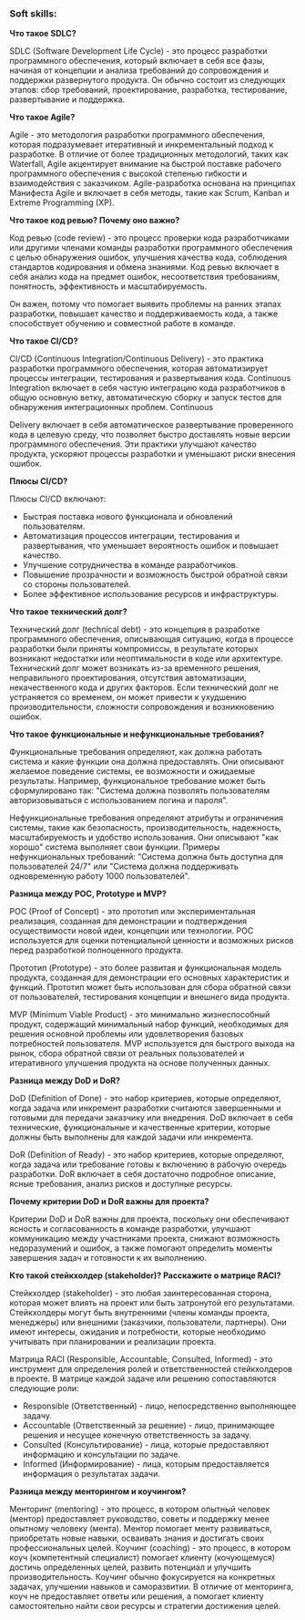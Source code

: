 <h3>
  <span>Soft skills:</span>
</h3>

**Что такое SDLC?**

SDLC (Software Development Life Cycle) - это процесс разработки программного обеспечения, который включает в себя все фазы, начиная от концепции и анализа требований до сопровождения и поддержки развернутого продукта. Он обычно состоит из следующих этапов: сбор требований, проектирование, разработка, тестирование, развертывание и поддержка.

**Что такое Agile?**

Agile - это методология разработки программного обеспечения, которая подразумевает итеративный и инкрементальный подход к разработке. В отличие от более традиционных методологий, таких как Waterfall, Agile акцентирует внимание на быстрой поставке рабочего программного обеспечения с высокой степенью гибкости и взаимодействия с заказчиком. Agile-разработка основана на принципах Манифеста Agile и включает в себя методы, такие как Scrum, Kanban и Extreme Programming (XP).

**Что такое код ревью? Почему оно важно?**

Код ревью (code review) - это процесс проверки кода разработчиками или другими членами команды разработки программного обеспечения с целью обнаружения ошибок, улучшения качества кода, соблюдения стандартов кодирования и обмена знаниями. Код ревью включает в себя анализ кода на предмет ошибок, несоответствия требованиям, понятность, эффективность и масштабируемость.

Он важен, потому что помогает выявить проблемы на ранних этапах разработки, повышает качество и поддерживаемость кода, а также способствует обучению и совместной работе в команде.

**Что такое CI/CD?**

CI/CD (Continuous Integration/Continuous Delivery) - это практика разработки программного обеспечения, которая автоматизирует процессы интеграции, тестирования и развертывания кода. Continuous Integration включает в себя частую интеграцию кода разработчиков в общую основную ветку, автоматическую сборку и запуск тестов для обнаружения интеграционных проблем. Continuous 

Delivery включает в себя автоматическое развертывание проверенного кода в целевую среду, что позволяет быстро доставлять новые версии программного обеспечения. Эти практики улучшают качество продукта, ускоряют процессы разработки и уменьшают риски внесения ошибок.

**Плюсы CI/CD?**

Плюсы CI/CD включают:

- Быстрая поставка нового функционала и обновлений пользователям.
- Автоматизация процессов интеграции, тестирования и развертывания, что уменьшает вероятность ошибок и повышает качество.
- Улучшение сотрудничества в команде разработчиков.
- Повышение прозрачности и возможность быстрой обратной связи со стороны пользователей.
- Более эффективное использование ресурсов и инфраструктуры.

**Что такое технический долг?**

Технический долг (technical debt) - это концепция в разработке программного обеспечения, описывающая ситуацию, когда в процессе разработки были приняты компромиссы, в результате которых возникают недостатки или неоптимальности в коде или архитектуре. Технический долг может возникать из-за временного решения, неправильного проектирования, отсутствия автоматизации, некачественного кода и других факторов. Если технический долг не устраняется со временем, он может привести к ухудшению производительности, сложности сопровождения и возникновению ошибок.

**Что такое функциональные и нефункциональные требования?**

Функциональные требования определяют, как должна работать система и какие функции она должна предоставлять. Они описывают желаемое поведение системы, ее возможности и ожидаемые результаты. Например, функциональное требование может быть сформулировано так: "Система должна позволять пользователям авторизовываться с использованием логина и пароля".

Нефункциональные требования определяют атрибуты и ограничения системы, такие как безопасность, производительность, надежность, масштабируемость и удобство использования. Они описывают "как хорошо" система выполняет свои функции. Примеры нефункциональных требований: "Система должна быть доступна для пользователей 24/7" или "Система должна поддерживать одновременную работу 1000 пользователей".

**Разница между POC, Prototype и MVP?**

POC (Proof of Concept) - это прототип или экспериментальная реализация, созданная для демонстрации и подтверждения осуществимости новой идеи, концепции или технологии. POC используется для оценки потенциальной ценности и возможных рисков перед разработкой полноценного продукта.

Прототип (Prototype) - это более развитая и функциональная модель продукта, созданная для демонстрации его основных характеристик и функций. Прототип может быть использован для сбора обратной связи от пользователей, тестирования концепции и внешнего вида продукта.

MVP (Minimum Viable Product) - это минимально жизнеспособный продукт, содержащий минимальный набор функций, необходимых для решения основной проблемы или удовлетворения базовых потребностей пользователя. MVP используется для быстрого выхода на рынок, сбора обратной связи от реальных пользователей и итеративного улучшения продукта на основе полученных данных.

**Разница между DoD и DoR?**

DoD (Definition of Done) - это набор критериев, которые определяют, когда задача или инкремент разработки считаются завершенными и готовыми для передачи заказчику или внедрения. DoD включает в себя технические, функциональные и качественные критерии, которые должны быть выполнены для каждой задачи или инкремента.

DoR (Definition of Ready) - это набор критериев, которые определяют, когда задача или требование готовы к включению в рабочую очередь разработки. DoR включает в себя достаточно подробное описание, ясные требования, анализ рисков и доступные ресурсы.

**Почему критерии DoD и DoR важны для проекта?**

Критерии DoD и DoR важны для проекта, поскольку они обеспечивают ясность и согласованность в команде разработки, улучшают коммуникацию между участниками проекта, снижают возможность недоразумений и ошибок, а также помогают определить моменты завершения задач и готовности к их выполнению.

**Кто такой стейкхолдер (stakeholder)? Расскажите о матрице RACI?**

Стейкхолдер (stakeholder) - это любая заинтересованная сторона, которая может влиять на проект или быть затронутой его результатами. Стейкхолдеры могут быть внутренними (члены команды проекта, менеджеры) или внешними (заказчики, пользователи, партнеры). Они имеют интересы, ожидания и потребности, которые необходимо учитывать при планировании и реализации проекта.

Матрица RACI (Responsible, Accountable, Consulted, Informed) - это инструмент для определения ролей и ответственностей стейкхолдеров в проекте. В матрице каждой задаче или решению сопоставляются следующие роли:

- Responsible (Ответственный) - лицо, непосредственно выполняющее задачу.
- Accountable (Ответственный за решение) - лицо, принимающее решения и несущее конечную ответственность за задачу.
- Consulted (Консультирование) - лица, которые предоставляют информацию и консультации по задаче.
- Informed (Информирование) - лица, которым предоставляется информация о результатах задачи.

**Разница между менторингом и коучингом?**

Менторинг (mentoring) - это процесс, в котором опытный человек (ментор) предоставляет руководство, советы и поддержку менее опытному человеку (мента). Ментор помогает менту развиваться, приобретать новые навыки, осваивать знания и достигать своих профессиональных целей.
Коучинг (coaching) - это процесс, в котором коуч (компетентный специалист) помогает клиенту (кочующемуся) достичь определенных целей, развить потенциал и улучшить производительность. Коучинг обычно фокусируется на конкретных задачах, улучшении навыков и саморазвитии. В отличие от менторинга, коуч не предоставляет ответы или решения, а помогает клиенту самостоятельно найти свои ресурсы и стратегии достижения целей.